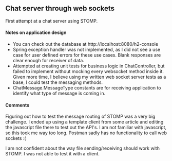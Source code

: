 ## Chat server through web sockets
First attempt at a chat server using STOMP.
#### Notes on application design
* You can check out the database at http://localhost:8080/h2-console
* Spring exception handler was not implemented, as I did not see a use case for user defined errors for these use cases. Blank responses are clear enough for receiver of data.
* Attempted at creating unit tests for business logic in ChatController, but failed to implement without mocking every websocket method inside it. Given more time, I believe using my written web socket server tests as a base, I could test the messaging methods.
* ChatMessage.MessageType constants are for receiving application to identify what type of message is coming in.
#### Comments
Figuring out how to test the message routing of STOMP was a very big challenge. I ended up using a template client from some article and editing the javascript file there to test out the API's. I am not familiar with javascript, so this took me way too long. Postman sadly has no functionality to call web sockets :(

I am not confident about the way file sending/receiving should work with STOMP. I was not able to test it with a client.
